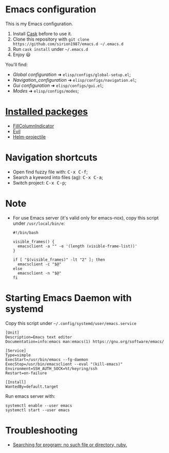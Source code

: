 # Emacs configuration

This is my Emacs configuration.

1. Install [Cask](https://github.com/cask/cask) before to use it.
2. Clone this repository with `git clone https://github.com/sirion1987/emacs.d ~/.emacs.d`
3. Run `cask install` under `~/.emacs.d`
4. Enjoy :smiley:

You'll find:

* _Global configuration_ ➜ `elisp/configs/global-setup.el`;
* _Navigation_configuration_ ➜ `elisp/configs/navigation.el`;
* _Gui configuration_ ➜ `elisp/configs/gui.el`;
* _Modes_ ➜ `elisp/configs/modes`;

# [Installed packeges](https://github.com/sirion1987/emacs.d/blob/master/Cask)

* [FillColumnIndicator](https://www.emacswiki.org/emacs/FillColumnIndicator)
* [Evil](https://www.emacswiki.org/emacs/Evil)
* [Helm-projectile](https://github.com/bbatsov/helm-projectile)

# Navigation shortcuts

* Open find fuzzy file with: <kbd>C-x C-f</kbd>;
* Search a kyeword into files (ag): <kbd>C-x C-a</kbd>;
* Switch project: <kbd>C-x C-p</kbd>;

# Note

* For use Emacs server (it's valid only for emacs-nox), copy this script under `/usr/local/bin/e`:

  ```
  #!/bin/bash

  visible_frames() {
    emacsclient -a "" -e '(length (visible-frame-list))'
  }

  if [ "$(visible_frames)" -lt "2" ]; then
    emacsclient -c "$@"
  else
    emacsclient -n "$@"
  fi
  ```
# Starting Emacs Daemon with systemd

  Copy this script under `~/.config/systemd/user/emacs.service`

  ```
  [Unit]
  Description=Emacs text editor
  Documentation=info:emacs man:emacs(1) https://gnu.org/software/emacs/

  [Service]
  Type=simple
  ExecStart=/usr/bin/emacs --fg-daemon
  ExecStop=/usr/bin/emacsclient --eval "(kill-emacs)"
  Environment=SSH_AUTH_SOCK=%t/keyring/ssh
  Restart=on-failure

  [Install]
  WantedBy=default.target

  ```

  Run emacs server with:

  ```
  systemctl enable --user emacs
  systemctl start --user emacs
  ```

# Troubleshooting

* [Searching for program: no such file or directory, ruby.](
    https://github.com/sirion1987/emacs.d/wiki/Searching-for-program:-no-such-file-or-directory,-ruby.
  )
